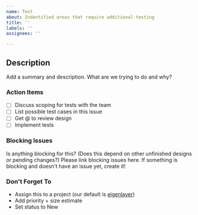 ```yaml
---
name: Test
about: Indentified areas that require additional testing
title: ''
labels: ''
assignees: ''

---
```


## Description
Add a summary and description. What are we trying to do and why?

### Action Items
- [ ] Discuss scoping for tests with the team
- [ ] List possible test cases in this issue
- [ ] Get @ to review design
- [ ] Implement tests

### Blocking Issues
Is anything blocking for this? (Does this depend on other unfinished designs or pending changes?)
Please link blocking issues here. If something is blocking and doesn't have an issue yet, create it!

### Don't Forget To
* Assign this to a project (our default is [eigenlayer](https://github.com/orgs/Layr-Labs/projects/3/))
* Add priority + size estimate
* Set status to New

